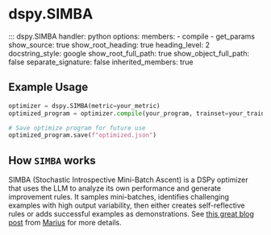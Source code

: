 # dspy.SIMBA

<!-- START_API_REF -->
::: dspy.SIMBA
    handler: python
    options:
        members:
            - compile
            - get_params
        show_source: true
        show_root_heading: true
        heading_level: 2
        docstring_style: google
        show_root_full_path: true
        show_object_full_path: false
        separate_signature: false
        inherited_members: true
<!-- END_API_REF -->

## Example Usage

```python
optimizer = dspy.SIMBA(metric=your_metric)
optimized_program = optimizer.compile(your_program, trainset=your_trainset)

# Save optimize program for future use
optimized_program.save(f"optimized.json")
```

## How `SIMBA` works
SIMBA (Stochastic Introspective Mini-Batch Ascent) is a DSPy optimizer that uses the LLM to analyze its own performance and generate improvement rules. It samples mini-batches, identifies challenging examples with high output variability, then either creates self-reflective rules or adds successful examples as demonstrations. See [this great blog post](https://blog.mariusvach.com/posts/dspy-simba) from [Marius](https://x.com/rasmus1610) for more details.